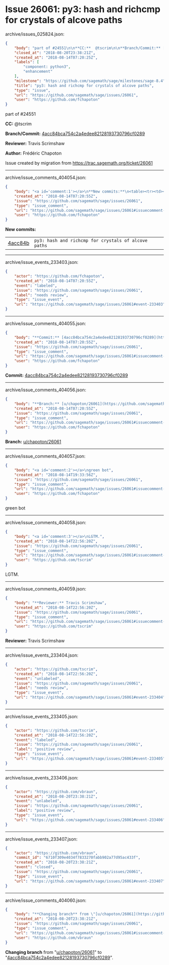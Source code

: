 # Issue 26061: py3: hash and richcmp for crystals of alcove paths

archive/issues_025824.json:
```json
{
    "body": "part of #24551\n\n**CC:**  @tscrim\n\n**Branch/Commit:** [4acc84bca754c2a4edee82128193730796cf0289](https://github.com/sagemath/sagetrac-mirror/commit/4acc84bca754c2a4edee82128193730796cf0289)\n\n**Reviewer:** Travis Scrimshaw\n\n**Author:** Fr\u00e9d\u00e9ric Chapoton\n\nIssue created by migration from https://trac.sagemath.org/ticket/26061\n\n",
    "closed_at": "2018-08-20T23:38:21Z",
    "created_at": "2018-08-14T07:20:25Z",
    "labels": [
        "component: python3",
        "enhancement"
    ],
    "milestone": "https://github.com/sagemath/sage/milestones/sage-8.4",
    "title": "py3: hash and richcmp for crystals of alcove paths",
    "type": "issue",
    "url": "https://github.com/sagemath/sage/issues/26061",
    "user": "https://github.com/fchapoton"
}
```
part of #24551

**CC:**  @tscrim

**Branch/Commit:** [4acc84bca754c2a4edee82128193730796cf0289](https://github.com/sagemath/sagetrac-mirror/commit/4acc84bca754c2a4edee82128193730796cf0289)

**Reviewer:** Travis Scrimshaw

**Author:** Frédéric Chapoton

Issue created by migration from https://trac.sagemath.org/ticket/26061





---

archive/issue_comments_404054.json:
```json
{
    "body": "<a id='comment:1'></a>\n**New commits:**\n<table><tr><td><a href=\"https://github.com/sagemath/sagetrac-mirror/commit/4acc84bca754c2a4edee82128193730796cf0289\">4acc84b</a></td><td><code>py3: hash and richcmp for crystals of alcove paths</code></td></tr></table>\n",
    "created_at": "2018-08-14T07:20:55Z",
    "issue": "https://github.com/sagemath/sage/issues/26061",
    "type": "issue_comment",
    "url": "https://github.com/sagemath/sage/issues/26061#issuecomment-404054",
    "user": "https://github.com/fchapoton"
}
```

<a id='comment:1'></a>
**New commits:**
<table><tr><td><a href="https://github.com/sagemath/sagetrac-mirror/commit/4acc84bca754c2a4edee82128193730796cf0289">4acc84b</a></td><td><code>py3: hash and richcmp for crystals of alcove paths</code></td></tr></table>




---

archive/issue_events_233403.json:
```json
{
    "actor": "https://github.com/fchapoton",
    "created_at": "2018-08-14T07:20:55Z",
    "event": "labeled",
    "issue": "https://github.com/sagemath/sage/issues/26061",
    "label": "needs review",
    "type": "issue_event",
    "url": "https://github.com/sagemath/sage/issues/26061#event-233403"
}
```



---

archive/issue_comments_404055.json:
```json
{
    "body": "**Commit:** [4acc84bca754c2a4edee82128193730796cf0289](https://github.com/sagemath/sagetrac-mirror/commit/4acc84bca754c2a4edee82128193730796cf0289)",
    "created_at": "2018-08-14T07:20:55Z",
    "issue": "https://github.com/sagemath/sage/issues/26061",
    "type": "issue_comment",
    "url": "https://github.com/sagemath/sage/issues/26061#issuecomment-404055",
    "user": "https://github.com/fchapoton"
}
```

**Commit:** [4acc84bca754c2a4edee82128193730796cf0289](https://github.com/sagemath/sagetrac-mirror/commit/4acc84bca754c2a4edee82128193730796cf0289)



---

archive/issue_comments_404056.json:
```json
{
    "body": "**Branch:** [u/chapoton/26061](https://github.com/sagemath/sagetrac-mirror/tree/u/chapoton/26061)",
    "created_at": "2018-08-14T07:20:55Z",
    "issue": "https://github.com/sagemath/sage/issues/26061",
    "type": "issue_comment",
    "url": "https://github.com/sagemath/sage/issues/26061#issuecomment-404056",
    "user": "https://github.com/fchapoton"
}
```

**Branch:** [u/chapoton/26061](https://github.com/sagemath/sagetrac-mirror/tree/u/chapoton/26061)



---

archive/issue_comments_404057.json:
```json
{
    "body": "<a id='comment:2'></a>\ngreen bot",
    "created_at": "2018-08-14T19:33:56Z",
    "issue": "https://github.com/sagemath/sage/issues/26061",
    "type": "issue_comment",
    "url": "https://github.com/sagemath/sage/issues/26061#issuecomment-404057",
    "user": "https://github.com/fchapoton"
}
```

<a id='comment:2'></a>
green bot



---

archive/issue_comments_404058.json:
```json
{
    "body": "<a id='comment:3'></a>\nLGTM.",
    "created_at": "2018-08-14T22:56:20Z",
    "issue": "https://github.com/sagemath/sage/issues/26061",
    "type": "issue_comment",
    "url": "https://github.com/sagemath/sage/issues/26061#issuecomment-404058",
    "user": "https://github.com/tscrim"
}
```

<a id='comment:3'></a>
LGTM.



---

archive/issue_comments_404059.json:
```json
{
    "body": "**Reviewer:** Travis Scrimshaw",
    "created_at": "2018-08-14T22:56:20Z",
    "issue": "https://github.com/sagemath/sage/issues/26061",
    "type": "issue_comment",
    "url": "https://github.com/sagemath/sage/issues/26061#issuecomment-404059",
    "user": "https://github.com/tscrim"
}
```

**Reviewer:** Travis Scrimshaw



---

archive/issue_events_233404.json:
```json
{
    "actor": "https://github.com/tscrim",
    "created_at": "2018-08-14T22:56:20Z",
    "event": "unlabeled",
    "issue": "https://github.com/sagemath/sage/issues/26061",
    "label": "needs review",
    "type": "issue_event",
    "url": "https://github.com/sagemath/sage/issues/26061#event-233404"
}
```



---

archive/issue_events_233405.json:
```json
{
    "actor": "https://github.com/tscrim",
    "created_at": "2018-08-14T22:56:20Z",
    "event": "labeled",
    "issue": "https://github.com/sagemath/sage/issues/26061",
    "label": "positive review",
    "type": "issue_event",
    "url": "https://github.com/sagemath/sage/issues/26061#event-233405"
}
```



---

archive/issue_events_233406.json:
```json
{
    "actor": "https://github.com/vbraun",
    "created_at": "2018-08-20T23:38:21Z",
    "event": "unlabeled",
    "issue": "https://github.com/sagemath/sage/issues/26061",
    "label": "positive review",
    "type": "issue_event",
    "url": "https://github.com/sagemath/sage/issues/26061#event-233406"
}
```



---

archive/issue_events_233407.json:
```json
{
    "actor": "https://github.com/vbraun",
    "commit_id": "6710f309e4034f7833270fabb902a77d95ac433f",
    "created_at": "2018-08-20T23:38:21Z",
    "event": "closed",
    "issue": "https://github.com/sagemath/sage/issues/26061",
    "type": "issue_event",
    "url": "https://github.com/sagemath/sage/issues/26061#event-233407"
}
```



---

archive/issue_comments_404060.json:
```json
{
    "body": "**Changing branch** from \"[u/chapoton/26061](https://github.com/sagemath/sagetrac-mirror/tree/u/chapoton/26061)\" to \"[4acc84bca754c2a4edee82128193730796cf0289](https://github.com/sagemath/sagetrac-mirror/commit/4acc84bca754c2a4edee82128193730796cf0289)\".",
    "created_at": "2018-08-20T23:38:21Z",
    "issue": "https://github.com/sagemath/sage/issues/26061",
    "type": "issue_comment",
    "url": "https://github.com/sagemath/sage/issues/26061#issuecomment-404060",
    "user": "https://github.com/vbraun"
}
```

**Changing branch** from "[u/chapoton/26061](https://github.com/sagemath/sagetrac-mirror/tree/u/chapoton/26061)" to "[4acc84bca754c2a4edee82128193730796cf0289](https://github.com/sagemath/sagetrac-mirror/commit/4acc84bca754c2a4edee82128193730796cf0289)".
